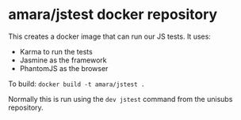 # amara/jstest docker repository

This creates a docker image that can run our JS tests.  It uses:

* Karma to run the tests
* Jasmine as the framework
* PhantomJS as the browser

To build: `docker build -t amara/jstest .`

Normally this is run using the `dev jstest` command from the unisubs
repository.
